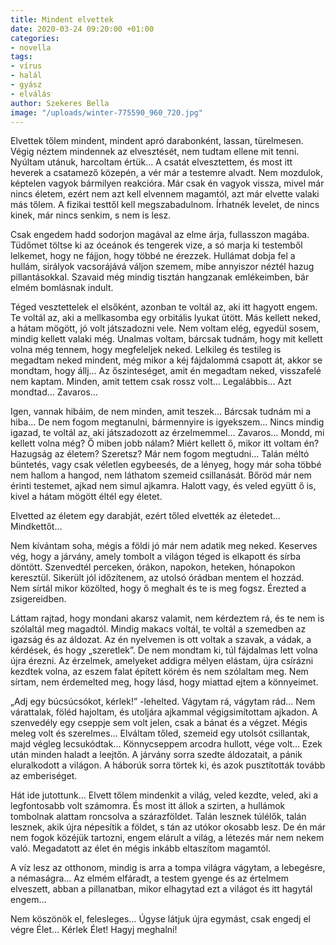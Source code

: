 ```yaml
---
title: Mindent elvettek
date: 2020-03-24 09:20:00 +01:00
categories:
- novella
tags:
- vírus
- halál
- gyász
- elválás
author: Szekeres Bella
image: "/uploads/winter-775590_960_720.jpg"
---
```


Elvettek tőlem mindent, mindent apró darabonként, lassan, türelmesen. Végig néztem mindennek az elvesztését, nem tudtam ellene mit tenni. Nyúltam utánuk, harcoltam értük… A csatát elvesztettem, és most itt heverek a csatamező közepén, a vér már a testemre alvadt. Nem mozdulok, képtelen vagyok bármilyen reakcióra. Már csak én vagyok vissza, mivel már nincs életem, ezért nem azt kell elvennem magamtól, azt már elvette valaki más tőlem. A fizikai testtől kell megszabadulnom. Írhatnék levelet, de nincs kinek, már nincs senkim, s nem is lesz.

Csak engedem hadd sodorjon magával az elme árja, fullasszon magába. Tüdőmet töltse ki az óceánok és tengerek vize, a só marja ki testemből lelkemet, hogy ne fájjon, hogy többé ne érezzek. Hullámat dobja fel a hullám, sirályok vacsorájává váljon szemem, mibe annyiszor néztél hazug pillantásokkal. Szavaid még mindig tisztán hangzanak emlékeimben, bár elmém bomlásnak indult. 

Téged vesztettelek el elsőként, azonban te voltál az, aki itt hagyott engem. Te voltál az, aki a mellkasomba egy orbitális lyukat ütött. Más kellett neked, a hátam mögött, jó volt játszadozni vele. Nem voltam elég, egyedül sosem, mindig kellett valaki még. Unalmas voltam, bárcsak tudnám, hogy mit kellett volna még tennem, hogy megfeleljek neked. Lelkileg és testileg is megadtam neked mindent, még mikor a kéj fájdalommá csapott át, akkor se mondtam, hogy állj… Az őszinteséget, amit én megadtam neked, visszafelé nem kaptam. Minden, amit tettem csak rossz volt… Legalábbis… Azt mondtad… Zavaros…

Igen, vannak hibáim, de nem minden, amit teszek… Bárcsak tudnám mi a hiba… De nem fogom megtanulni, bármennyire is igyekszem… Nincs mindig igazad, te voltál az, aki játszadozott az érzelmemmel… Zavaros… 
Mondd, mi kellett volna még? Ő miben jobb nálam? Miért kellett ő, mikor itt voltam én? Hazugság az életem? 
Szeretsz? 
Már nem fogom megtudni… Talán méltó büntetés, vagy csak véletlen egybeesés, de a lényeg, hogy már soha többé nem hallom a hangod, nem láthatom szemeid csillanását. Bőröd már nem érinti testemet, ajkad nem simul ajkamra. Halott vagy, és veled együtt ő is, kivel a hátam mögött éltél egy életet. 

Elvetted az életem egy darabját, ezért tőled elvették az életedet… Mindkettőt…  

Nem kívántam soha, mégis a földi jó már nem adatik meg neked. Keserves vég, hogy a járvány, amely tombolt a világon téged is elkapott és sírba döntött. Szenvedtél perceken, órákon, napokon, heteken, hónapokon keresztül. Sikerült jól időzítenem, az utolsó órádban mentem el hozzád. Nem sírtál mikor közölted, hogy ő meghalt és te is meg fogsz. Érezted a zsigereidben. 

Láttam rajtad, hogy mondani akarsz valamit, nem kérdeztem rá, és te nem is szólaltál meg magadtól. Mindig makacs voltál, te voltál a szemedben az igazság és az áldozat. Az én nyelvemen is ott voltak a szavak, a vádak, a kérdések, és hogy „szeretlek”. De nem mondtam ki, túl fájdalmas lett volna újra érezni. Az érzelmek, amelyeket addigra mélyen elástam, újra csírázni kezdtek volna, az eszem falat épített körém és nem szólaltam meg. Nem sírtam, nem érdemelted meg, hogy lásd, hogy miattad ejtem a könnyeimet. 

„Adj egy búcsúcsókot, kérlek!” -lehelted.
Vágytam rá, vágytam rád… Nem várattalak, föléd hajoltam, és utoljára ajkammal végigsimítottam ajkadon. A szenvedély egy cseppje sem volt jelen, csak a bánat és a végzet. Mégis meleg volt és szerelmes… Elváltam tőled, szemeid egy utolsót csillantak, majd végleg lecsukódtak… Könnycseppem arcodra hullott, vége volt…
Ezek után minden haladt a leejtőn. A járvány sorra szedte áldozatait, a pánik eluralkodott a világon. A háborúk sorra törtek ki, és azok pusztították tovább az emberiséget.

Hát ide jutottunk… Elvett tőlem mindenkit a világ, veled kezdte, veled, aki a legfontosabb volt számomra. És most itt állok a szirten, a hullámok tombolnak alattam roncsolva a szárazföldet. Talán lesznek túlélők, talán lesznek, akik újra népesítik a földet, s tán az utókor okosabb lesz. De én már nem fogok közéjük tartozni, engem elárult a világ, a létezés már nem nekem való. Megadatott az élet én mégis inkább eltaszítom magamtól.

A víz lesz az otthonom, mindig is arra a tompa világra vágytam, a lebegésre, a némaságra… Az elmém elfáradt, a testem gyenge és az értelmem elveszett, abban a pillanatban, mikor elhagytad ezt a világot és itt hagytál engem…

Nem köszönök el, felesleges… Úgyse látjuk újra egymást, csak engedj el végre Élet… 
Kérlek Élet! Hagyj meghalni! 

